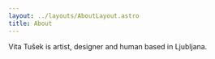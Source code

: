 ```yaml
---
layout: ../layouts/AboutLayout.astro
title: About
---
```


Vita Tušek is artist, designer and human based in Ljubljana.
